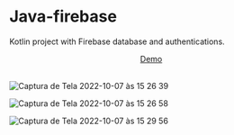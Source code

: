 # Java-firebase

Kotlin project with Firebase database and authentications.

<div align="center">
  <a href="https://www.youtube.com/watch?v=HP8onihCVZU&ab_channel=AdrianaLatorre">Demo</a>
  </div>
  <br/>


![Captura de Tela 2022-10-07 às 15 26 39](https://user-images.githubusercontent.com/101880897/194625496-ad5576ce-9cdf-4f7a-9802-77b60b761baa.png)

![Captura de Tela 2022-10-07 às 15 26 58](https://user-images.githubusercontent.com/101880897/194625523-54d0e59f-9b78-4149-b8b0-271b08cedb87.png)

![Captura de Tela 2022-10-07 às 15 29 56](https://user-images.githubusercontent.com/101880897/194625534-f99199ef-8e28-46b8-9be1-272cf43103cd.png)
